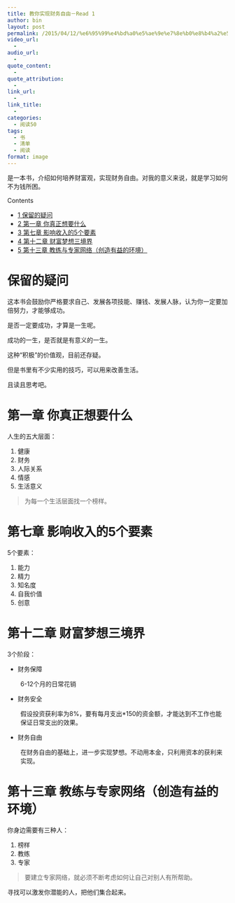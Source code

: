 ```yaml
---
title: 教你实现财务自由－Read 1
author: bin
layout: post
permalink: /2015/04/12/%e6%95%99%e4%bd%a0%e5%ae%9e%e7%8e%b0%e8%b4%a2%e5%8a%a1%e8%87%aa%e7%94%b1%ef%bc%8dread-1/
video_url:
  - 
audio_url:
  - 
quote_content:
  - 
quote_attribution:
  - 
link_url:
  - 
link_title:
  - 
categories:
  - 阅读50
tags:
  - 书
  - 清单
  - 阅读
format: image
---
```

是一本书，介绍如何培养财富观，实现财务自由。对我的意义来说，就是学习如何不为钱所困。

<!--more-->

<div id="toc_container" class="no_bullets">
  <p class="toc_title">
    Contents
  </p>
  
  <ul class="toc_list">
    <li>
      <a href="#i"><span class="toc_number toc_depth_1">1</span> 保留的疑问</a>
    </li>
    <li>
      <a href="#i-2"><span class="toc_number toc_depth_1">2</span> 第一章 你真正想要什么</a>
    </li>
    <li>
      <a href="#_5"><span class="toc_number toc_depth_1">3</span> 第七章 影响收入的5个要素</a>
    </li>
    <li>
      <a href="#i-3"><span class="toc_number toc_depth_1">4</span> 第十二章 财富梦想三境界</a>
    </li>
    <li>
      <a href="#i-4"><span class="toc_number toc_depth_1">5</span> 第十三章 教练与专家网络（创造有益的环境）</a>
    </li>
  </ul>
</div>

# <span id="i">保留的疑问</span>

这本书会鼓励你严格要求自己、发展各项技能、赚钱、发展人脉，认为你一定要加倍努力，才能够成功。

是否一定要成功，才算是一生呢。

成功的一生，是否就是有意义的一生。

这种“积极”的价值观，目前还存疑。

但是书里有不少实用的技巧，可以用来改善生活。

且读且思考吧。

# <span id="i-2">第一章 你真正想要什么</span>

人生的五大层面：

  1. 健康
  2. 财务
  3. 人际关系
  4. 情感
  5. 生活意义

> 为每一个生活层面找一个榜样。

# <span id="_5">第七章 影响收入的5个要素</span>

5个要素：

  1. 能力
  2. 精力
  3. 知名度
  4. 自我价值
  5. 创意

# <span id="i-3">第十二章 财富梦想三境界</span>

3个阶段：

  * 财务保障

<p style="padding-left: 30px;">
  6-12个月的日常花销
</p>

  * 财务安全

<p style="padding-left: 30px;">
  假设投资获利率为8%，要有每月支出*150的资金额，才能达到不工作也能保证日常支出的效果。
</p>

  * 财务自由

<p style="padding-left: 30px;">
  在财务自由的基础上，进一步实现梦想。不动用本金，只利用资本的获利来实现。
</p>

# <span id="i-4">第十三章 教练与专家网络（创造有益的环境）</span>

你身边需要有三种人：

  1. 榜样
  2. 教练
  3. 专家

> 要建立专家网络，就必须不断考虑如何让自己对别人有所帮助。

寻找可以激发你潜能的人，把他们集合起来。